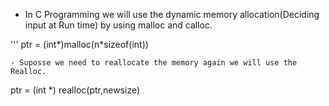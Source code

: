 - In C Programming we will use the dynamic memory allocation(Deciding input at Run time) by using malloc and calloc.

'''
ptr = (int*)malloc(n*sizeof(int))
```
- Suposse we need to reallocate the memory again we will use the Realloc.

```
ptr = (int *) realloc(ptr,newsize)
```
